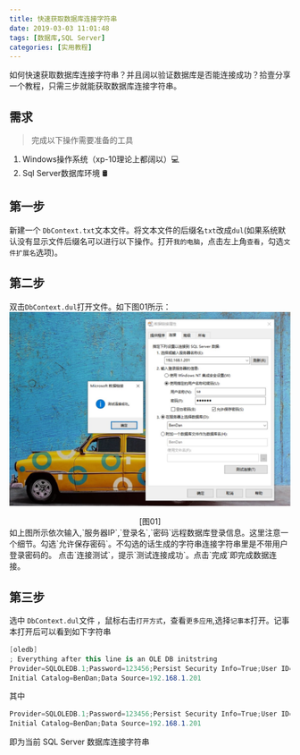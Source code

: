 ```yaml
---
title: 快速获取数据库连接字符串
date: 2019-03-03 11:01:48
tags: [数据库,SQL Server]
categories: [实用教程]
---
```


如何快速获取数据库连接字符串？并且阔以验证数据库是否能连接成功？拾壹分享一个教程，只需三步就能获取数据库连接字符串。


## 需求
>完成以下操作需要准备的工具
1. Windows操作系统（xp-10理论上都阔以）💻
2. Sql Server数据库环境 🛢

<!--More-->

## 第一步
新建一个 `DbContext.txt`文本文件。将文本文件的后缀名`txt`改成`dul`(如果系统默认没有显示文件后缀名可以进行以下操作。打开`我的电脑`，点击左上角`查看`，勾选`文件扩展名`选项)。

## 第二步
双击`DbContext.dul`打开文件。如下图01所示：
![shiyi](../../picture/2019/03-03-1.jpg)
<center>[图01]</center>
如上图所示依次输入,`服务器IP`,`登录名`,`密码`远程数据库登录信息。这里注意一个细节。勾选`允许保存密码`。不勾选的话生成的字符串连接字符串里是不带用户登录密码的。
点击`连接测试`，提示`测试连接成功`。点击`完成`即完成数据连接。

## 第三步

选中 `DbContext.dul`文件 ，鼠标右击`打开方式`，查看`更多应用`,选择`记事本`打开。记事本打开后可以看到如下字符串

``` csharp
[oledb]
; Everything after this line is an OLE DB initstring
Provider=SQLOLEDB.1;Password=123456;Persist Security Info=True;User ID=sa;
Initial Catalog=BenDan;Data Source=192.168.1.201
```

其中

``` csharp
Provider=SQLOLEDB.1;Password=123456;Persist Security Info=True;User ID=sa;
Initial Catalog=BenDan;Data Source=192.168.1.201
```
即为当前 SQL Server 数据库连接字符串